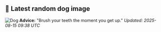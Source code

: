 ## 🐶 Latest random dog image
![Dog](https://images.dog.ceo/breeds/terrier-cairn/n02096177_9208.jpg)
**Advice:** "Brush your teeth the moment you get up."
*Updated: 2025-08-15 09:38 UTC*
